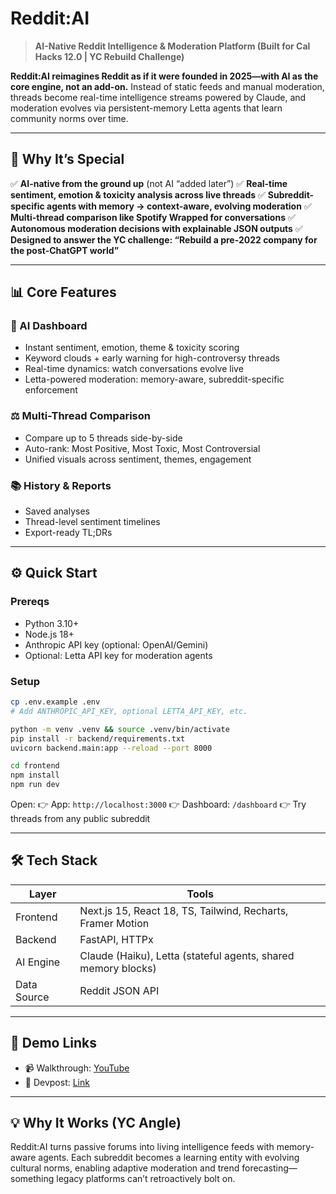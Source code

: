 # Reddit:AI

> **AI-Native Reddit Intelligence & Moderation Platform (Built for Cal Hacks 12.0 | YC Rebuild Challenge)**

**Reddit:AI reimagines Reddit as if it were founded in 2025—with AI as the core engine, not an add-on.** Instead of static feeds and manual moderation, threads become real-time intelligence streams powered by Claude, and moderation evolves via persistent-memory Letta agents that learn community norms over time.

---

## 🚀 Why It’s Special

✅ **AI-native from the ground up** (not AI “added later”)
✅ **Real-time sentiment, emotion & toxicity analysis across live threads**
✅ **Subreddit-specific agents with memory → context-aware, evolving moderation**
✅ **Multi-thread comparison like Spotify Wrapped for conversations**
✅ **Autonomous moderation decisions with explainable JSON outputs**
✅ **Designed to answer the YC challenge: “Rebuild a pre-2022 company for the post-ChatGPT world”**

---

## 📊 Core Features

### 🧠 AI Dashboard

* Instant sentiment, emotion, theme & toxicity scoring
* Keyword clouds + early warning for high-controversy threads
* Real-time dynamics: watch conversations evolve live
* Letta-powered moderation: memory-aware, subreddit-specific enforcement

### ⚖️ Multi-Thread Comparison

* Compare up to 5 threads side-by-side
* Auto-rank: Most Positive, Most Toxic, Most Controversial
* Unified visuals across sentiment, themes, engagement

### 📚 History & Reports

* Saved analyses
* Thread-level sentiment timelines
* Export-ready TL;DRs

---

## ⚙️ Quick Start

### Prereqs

* Python 3.10+
* Node.js 18+
* Anthropic API key (optional: OpenAI/Gemini)
* Optional: Letta API key for moderation agents

### Setup

```bash
cp .env.example .env
# Add ANTHROPIC_API_KEY, optional LETTA_API_KEY, etc.
```

```bash
python -m venv .venv && source .venv/bin/activate
pip install -r backend/requirements.txt
uvicorn backend.main:app --reload --port 8000
```

```bash
cd frontend
npm install
npm run dev
```

Open:
👉 App: `http://localhost:3000`
👉 Dashboard: `/dashboard`
👉 Try threads from any public subreddit

---

## 🛠 Tech Stack

| Layer       | Tools                                                       |
| ----------- | ----------------------------------------------------------- |
| Frontend    | Next.js 15, React 18, TS, Tailwind, Recharts, Framer Motion |
| Backend     | FastAPI, HTTPx                                              |
| AI Engine   | Claude (Haiku), Letta (stateful agents, shared memory blocks)|
| Data Source | Reddit JSON API                                             |

---

## 🎥 Demo Links

* 📹 Walkthrough: [YouTube](https://www.youtube.com/watch?v=Urjalmce2hs)
* 📄 Devpost: [Link](https://devpost.com/software/redditai)

---

## 💡 Why It Works (YC Angle)

Reddit:AI turns passive forums into living intelligence feeds with memory-aware agents. Each subreddit becomes a learning entity with evolving cultural norms, enabling adaptive moderation and trend forecasting—something legacy platforms can’t retroactively bolt on.